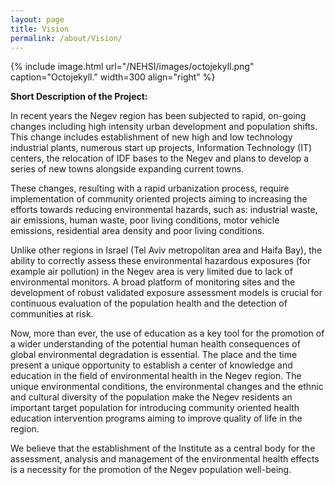 ```yaml
---
layout: page
title: Vision
permalink: /about/Vision/
---
```


{% include image.html url="/NEHSI/images/octojekyll.png" caption="Octojekyll." width=300 align="right" %}

**Short
Description of the Project:**

In
recent years the Negev region has been subjected to rapid, on-going
changes including high intensity urban development and population
shifts. This change includes establishment of new high and low
technology industrial plants, numerous start up projects, Information
Technology (IT) centers, the relocation of IDF bases to the Negev and
plans to develop a series of new towns alongside expanding current
towns. 

These
changes, resulting with a rapid urbanization process, require
implementation of community oriented projects aiming to increasing
the efforts towards reducing environmental hazards, such as:
industrial waste, air emissions, human waste, poor living conditions,
motor vehicle emissions, residential area density and poor living
conditions.

Unlike
other regions in Israel (Tel Aviv metropolitan area and Haifa Bay),
the ability to correctly assess these environmental hazardous
exposures (for example air pollution) in the Negev area is very
limited due to lack of environmental monitors.  A broad platform of
monitoring sites and the development of robust validated exposure
assessment models is crucial for continuous evaluation of the
population health and the detection of communities at risk. 

Now,
more than ever, the use of education as a key tool for the promotion
of a wider understanding of the potential human health consequences
of global environmental degradation is essential.  The place and the
time present a unique opportunity to establish a center of knowledge
and education in the field of environmental health in the Negev
region. The unique environmental conditions, the environmental
changes and the ethnic and cultural diversity of the population make
the Negev residents an important target population for introducing
community oriented health education intervention programs aiming to
improve   quality of life in the region. 

We
believe that the establishment of the Institute as a central body for
the assessment, analysis and management of the environmental health
effects is a necessity for the promotion of the Negev population
well-being.
